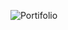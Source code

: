 ![Portifolio](https://github.com/Euflausino/Portifolio/assets/137005099/7e0bd0be-d72a-4657-b35f-c394c498b9ea)
